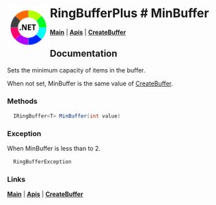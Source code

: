 # <img align="left" width="100" height="100" src="./images/icon.png"> RingBufferPlus # MinBuffer

[**Main**](index.md#help) | 
[**Apis**](index.md#apis) |
[**CreateBuffer**](createbuffer.md)

## Documentation
Sets the minimum capacity of items in the buffer.

When not set, MinBuffer is the same value of [CreateBuffer](createbuffer.md).

### Methods

```csharp
  IRingBuffer<T> MinBuffer(int value)
``` 

### Exception

When MinBuffer is less than to 2. 

```csharp
  RingBufferException
``` 

### Links
[**Main**](index.md#help) | 
[**Apis**](index.md#apis) |
[**CreateBuffer**](createbuffer.md)
